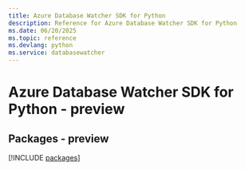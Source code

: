 ```yaml
---
title: Azure Database Watcher SDK for Python
description: Reference for Azure Database Watcher SDK for Python
ms.date: 06/20/2025
ms.topic: reference
ms.devlang: python
ms.service: databasewatcher
---
```

# Azure Database Watcher SDK for Python - preview
## Packages - preview
[!INCLUDE [packages](database-watcher-index.md)]